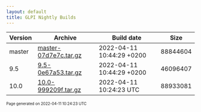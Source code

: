 ```yaml
---
layout: default
title: GLPI Nightly Builds
---
```


Version|Archive|Build date|Size
---|---|---|---
master|[master-07d7e7c.tar.gz](master-07d7e7c.tar.gz)|2022-04-11 10:44:29 +0200|88844604
9.5|[9.5-0e67a53.tar.gz](9.5-0e67a53.tar.gz)|2022-04-11 10:44:29 +0200|46096407
10.0|[10.0-999209f.tar.gz](10.0-999209f.tar.gz)|2022-04-11 10:24:23 UTC|88933081

<font size="1">Page generated on 2022-04-11 10:24:23 UTC</font>
